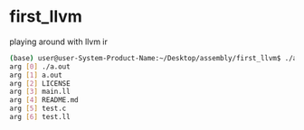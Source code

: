 # first_llvm
playing around with llvm ir

```bash
(base) user@user-System-Product-Name:~/Desktop/assembly/first_llvm$ ./a.out $(ls)
arg [0] ./a.out
arg [1] a.out
arg [2] LICENSE
arg [3] main.ll
arg [4] README.md
arg [5] test.c
arg [6] test.ll
```